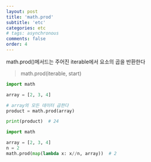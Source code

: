 ```yaml
---
layout: post
title: 'math.prod'
subtitle: 'etc'
categories: etc
# tags: asynchronous
comments: false
order: 4
---
```


math.prod()메서드는 주어진 iterable에서 요소의 곱을 반환한다   

> math.prod(iterable, start)   

```python
import math

array = [2, 3, 4]

# array의 모든 데이터 곱한다
product = math.prod(array)

print(product)  # 24
```

```python
import math

array = [2, 3, 4]
n = 2
math.prod(map(lambda x: x//n, array))  # 2
```